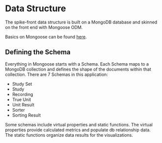 # Data Structure

The spike-front data structure is built on a MongoDB database and skinned on the front end with Mongoose ODM.

Basics on Mongoose can be found [here](https://mongoosejs.com/docs/index.html).

## Defining the Schema

Everything in Mongoose starts with a Schema. Each Schema maps to a MongoDB collection and defines the shape of the documents within that collection. There are 7 Schemas in this application:

- Study Set
- Study
- Recording
- True Unit
- Unit Result
- Sorter
- Sorting Result

Some schemas include virtual properties and static functions. The virtual properties provide calculated metrics and populate db relationship data. The static functions organize data results for the visualizations.
